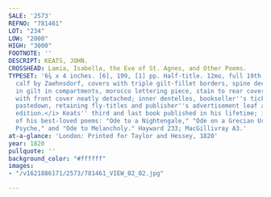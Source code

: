 ```yaml
---
SALE: '2573'
REFNO: "781461"
LOT: "234"
LOW: "2000"
HIGH: "3000"
FOOTNOTE: ''
DESCRIPT: KEATS, JOHN.
CROSSHEAD: Lamia, Isabella, the Eve of St. Agnes, and Other Poems.
TYPESET: '6¾ x 4 inches. [6], 199, [1] pp. Half-title. 12mo, full 19th century green
  calf by Zaehnsdorf, covers with triple gilt-fillet borders, spine decoratively tooled
  in gilt in compartments, morocco lettering piece, stain to rear cover, joints rubbed
  with front cover neatly detached; inner dentelles, bookseller''s ticket to rear
  pastedown, retaining fly-titles and publisher''s advertisement leaf at front. <i>First
  edition.</i> Keats'' third and last book published in his lifetime; includes some
  of his best-loved poems: "Ode to a Nightengale," "Ode on a Grecian Urn," "Ode to
  Psyche," and "Ode to Melancholy." Hayward 233; MacGillivray A3.'
at-a-glance: 'London: Printed for Taylor and Hessey, 1820'
year: 1820
pullquote: ''
background_color: "#ffffff"
images:
- "/v1621886171/2573/781461_VIEW_02_02.jpg"

---
```

